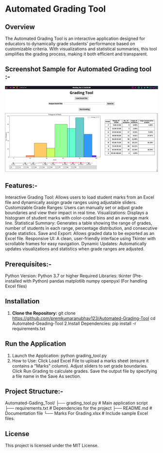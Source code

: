# Automated Grading Tool

## Overview
The Automated Grading Tool is an interactive application designed for educators to dynamically grade students' performance based on customizable criteria. With visualizations and statistical summaries, this tool simplifies the grading process, making it both efficient and transparent.

## Screenshot Sample for Automated Grading tool :- 

![Screenshot of the Automated Grading Tool interface, showcasing features such as grade distribution, histogram of marks, average score, and a detailed grading table. The tool processes input from Excel files to generate insightful grading analytics and summaries.](screenshot.png)

## Features:-
Interactive Grading Tool: Allows users to load student marks from an Excel file and dynamically assign grade ranges using adjustable sliders.
Customizable Grade Ranges: Users can manually set or adjust grade boundaries and view their impact in real time.
Visualizations: Displays a histogram of student marks with color-coded bins and an average mark line.
Statistical Summary: Generates a table showing the range of grades, number of students in each range, percentage distribution, and consecutive grade statistics.
Save and Export: Allows graded data to be exported as an Excel file.
Responsive UI: A clean, user-friendly interface using Tkinter with scrollable frames for easy navigation.
Dynamic Updates: Automatically updates visualizations and statistics when grade ranges are adjusted.

## Prerequisites:-
Python Version: Python 3.7 or higher
Required Libraries:
tkinter (Pre-installed with Python)
pandas
matplotlib
numpy
openpyxl (For handling Excel files)

## Installation
1. **Clone the Repository:**
   git clone https://github.com/premkumaranubhav123/Automated-Grading-Tool
   cd Automated-Geading-Tool
2.Install Dependencies:
  pip install -r requirements.txt

## Run the Application
1. Launch the Application: python grading_tool.py
2. How to Use:
Click Load Excel File to upload a marks sheet (ensure it contains a "Marks" column).
Adjust sliders to set grade boundaries.
Click Run Grading to calculate grades.
Save the output file by specifying a file name in the Save As section.

## Project Structure:-
Automated-Gading_Tool/
├── grading_tool.py       # Main application script
├── requirements.txt      # Dependencies for the project
├── README.md             # Documentation file
└── Marks For Grading.xlsx # Include sample Excel files.
## License 
This project is licensed under the MIT License.



